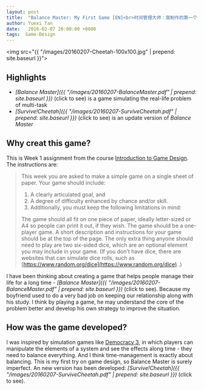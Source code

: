 ```yaml
---
layout: post
title:  "Balance Master: My First Game [EN]<br>时间管理大师：我制作的第一个游戏 [英文]"
author: Yuexi Tan
date:   2016-02-07 20:00:00 +0800
tags:  Game-Design
---
```


<img src="{{ "/images/20160207-Cheetah-100x100.jpg" | prepend: site.baseurl }}">

## Highlights

+ *[Balance Master]({{ "/images/20160207-BalanceMaster.pdf" | prepend: site.baseurl }})* (click to see) is a game simulating the real-life problem of multi-task
+ *[Survive!Cheetah]({{ "/images/20160207-SurviveCheetah.pdf" | prepend: site.baseurl }})* (click to see) is an update version of *Balance Master*

## Why creat this game?

This is Week 1 assignment from the course [Introduction to Game Design](https://www.coursera.org/learn/game-design).  The instructions are:

> This week you are asked to make a simple game on a single sheet of paper. Your game should include:
>
> 1. A clearly articulated goal, and
> 2. A degree of difficulty enhanced by chance and/or skill.
> 3. Additionally, you must keep the following limitations in mind:
>
> The game should all fit on one piece of paper, ideally letter-sized or A4 so people can print it out, if they wish.  The game should be a one-player game.  A short description and instructions for your game should be at the top of the page.  The only extra thing anyone should need to play are two six-sided dice, which are an optional element you may include in your game. (If you don’t have dice, there are websites that can simulate dice rolls, such as [https://www.random.org/dice](https://www.random.org/dice) .)

I have been thinking about creating a game that helps people manage their life for a long time - *[Balance Master]({{ "/images/20160207-BalanceMaster.pdf" | prepend: site.baseurl }})* (click to see).  Because my boyfriend used to do a very bad job on keeping our relationship along with his study.  I think by playing a game, he may understand the core of the problem better and develop his own strategy to improve the situation.  

## How was the game developed?

I was inspired by simulation games like [Democracy 3](http://www.positech.co.uk/democracy3/), in which players can manipulate the elements of a system and see the effects along time - they need to balance everything.  And I think time-management is exactly about balancing.  This is my first try on game design, so Balance Master is surely imperfect.  An new version has been developed: *[Survive!Cheetah]({{ "/images/20160207-SurviveCheetah.pdf" | prepend: site.baseurl }})* (click to see).
